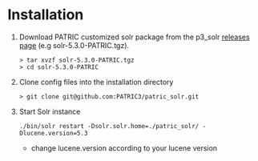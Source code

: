 Installation
===========

1. Download PATRIC customized solr package from the p3_solr [releases page](https://github.com/PATRIC3/p3_solr/releases) (e.g solr-5.3.0-PATRIC.tgz).

    ```
    > tar xvzf solr-5.3.0-PATRIC.tgz
    > cd solr-5.3.0-PATRIC
    ```

2. Clone config files into the installation directory

    ```
    > git clone git@github.com:PATRIC3/patric_solr.git
    ```

3. Start Solr instance

    ```
    ./bin/solr restart -Dsolr.solr.home=./patric_solr/ -Dlucene.version=5.3
    ```
	* change lucene.version according to your lucene version
